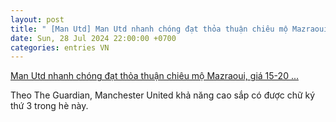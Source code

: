 ```yaml
---
layout: post
title: " [Man Utd] Man Utd nhanh chóng đạt thỏa thuận chiêu mộ Mazraoui, giá 15-20 ..."
date: Sun, 28 Jul 2024 22:00:00 +0700
categories: entries VN
---
```

[Man Utd nhanh chóng đạt thỏa thuận chiêu mộ Mazraoui, giá 15-20 ...](https://www.tinthethao.com.vn/man-utd-nhanh-chong-dat-thoa-thuan-chieu-mo-mazraoui-gia-15-20-trieu-bang-d772025.html)

Theo The Guardian, Manchester United khả năng cao sắp có được chữ ký thứ 3 trong hè này.

